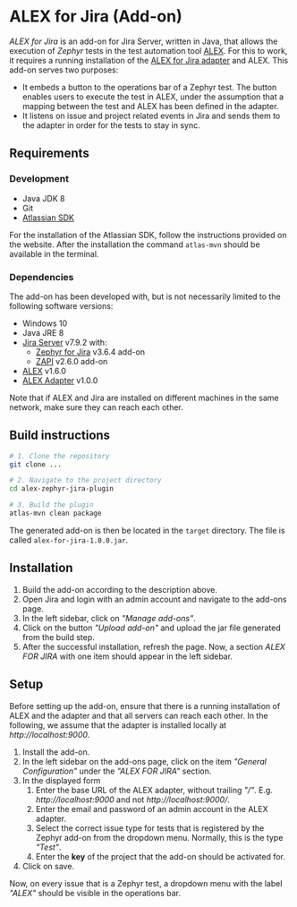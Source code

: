 # ALEX for Jira (Add-on)

*ALEX for Jira* is an add-on for Jira Server, written in Java, that allows the execution of *Zephyr* tests in the test automation tool [ALEX][alex].
For this to work, it requires a running installation of the [ALEX for Jira adapter][alex-adapter] and ALEX.
This add-on serves two purposes:

* It embeds a button to the operations bar of a Zephyr test.
  The button enables users to execute the test in ALEX, under the assumption that a mapping between the test and ALEX has been defined in the adapter.
* It listens on issue and project related events in Jira and sends them to the adapter in order for the tests to stay in sync.

## Requirements

### Development

* Java JDK 8
* Git
* [Atlassian SDK][atlassian-sdk]

For the installation of the Atlassian SDK, follow the instructions provided on the website.
After the installation the command `atlas-mvn` should be available in the terminal.

### Dependencies

The add-on has been developed with, but is not necessarily limited to the following software versions:

* Windows 10
* Java JRE 8
* [Jira Server][jira] v7.9.2 with:
    * [Zephyr for Jira][zephyr] v3.6.4 add-on
    * [ZAPI][zapi] v2.6.0 add-on
* [ALEX][alex] v1.6.0
* [ALEX Adapter][alex-adapter] v1.0.0

Note that if ALEX and Jira are installed on different machines in the same network, make sure they can reach each other.

## Build instructions

```bash
# 1. Clone the repository
git clone ...

# 2. Navigate to the project directory
cd alex-zephyr-jira-plugin

# 3. Build the plugin
atlas-mvn clean package
```

The generated add-on is then be located in the `target` directory.
The file is called `alex-for-jira-1.0.0.jar`.


## Installation

1. Build the add-on according to the description above.
2. Open Jira and login with an admin account and navigate to the add-ons page.
3. In the left sidebar, click on *"Manage add-ons"*.
4. Click on the button *"Upload add-on"* and upload the jar file generated from the build step.
5. After the successful installation, refresh the page.
   Now, a section *ALEX FOR JIRA* with one item should appear in the left sidebar.


## Setup

Before setting up the add-on, ensure that there is a running installation of ALEX and the adapter and that all servers can reach each other.
In the following, we assume that the adapter is installed locally at *http://localhost:9000*.

1. Install the add-on.
2. In the left sidebar on the add-ons page, click on the item *"General Configuration"* under the *"ALEX FOR JIRA"* section.
3. In the displayed form
    1. Enter the base URL of the ALEX adapter, without trailing *"/"*.
       E.g. *http://localhost:9000* and not *http://localhost:9000/*.
    2. Enter the email and password of an admin account in the ALEX adapter.
    3. Select the correct issue type for tests that is registered by the Zephyr add-on from the dropdown menu.
       Normally, this is the type *"Test"*.
    4. Enter the **key** of the project that the add-on should be activated for.
4. Click on save.

Now, on every issue that is a Zephyr test, a dropdown menu with the label *"ALEX"* should be visible in the operations bar.


[alex]: https://github.com/learnlib/alex
[alex-adapter]: https://bitbucket.org/abainczyk/alex-zephyr-jira-adapter
[jira]: https://de.atlassian.com/software/jira/download
[zephyr]: https://marketplace.atlassian.com/apps/1014681/zephyr-for-jira-test-management?hosting=server
[zapi]: https://marketplace.atlassian.com/apps/1211674/zapi?hosting=server&tab=overview
[atlassian-sdk]: https://developer.atlassian.com/server/framework/atlassian-sdk/

